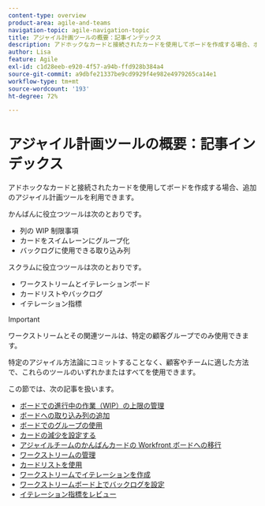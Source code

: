```yaml
---
content-type: overview
product-area: agile-and-teams
navigation-topic: agile-navigation-topic
title: アジャイル計画ツールの概要：記事インデックス
description: アドホックなカードと接続されたカードを使用してボードを作成する場合、ボード上の追加のアジャイル計画ツールを利用できます。
author: Lisa
feature: Agile
exl-id: c1d28eeb-e920-4f57-a94b-ffd928b384a4
source-git-commit: a9dbfe21337be9cd9929f4e982e4979265ca14e1
workflow-type: tm+mt
source-wordcount: '193'
ht-degree: 72%

---
```


# アジャイル計画ツールの概要：記事インデックス

<!-- Audited: 5/2025 -->

アドホックなカードと接続されたカードを使用してボードを作成する場合、追加のアジャイル計画ツールを利用できます。

かんばんに役立つツールは次のとおりです。

* 列の WIP 制限事項
* カードをスイムレーンにグループ化
* バックログに使用できる取り込み列

スクラムに役立つツールは次のとおりです。

* ワークストリームとイテレーションボード
* カードリストやバックログ
* イテレーション指標

>[!IMPORTANT]
>
>ワークストリームとその関連ツールは、特定の顧客グループでのみ使用できます。

特定のアジャイル方法論にコミットすることなく、顧客やチームに適した方法で、これらのツールのいずれかまたはすべてを使用できます。

この節では、次の記事を扱います。

* [ボードでの進行中の作業（WIP）の上限の管理](/help/quicksilver/agile/use-boards-agile-planning-tools/manage-wip-limit-on-board.md)
* [ボードへの取り込み列の追加](/help/quicksilver/agile/use-boards-agile-planning-tools/add-intake-column-to-board.md)
* [ボードでのグループの使用](/help/quicksilver/agile/use-boards-agile-planning-tools/group-cards-on-board.md)
* [カードの減少を設定する](/help/quicksilver/agile/use-boards-agile-planning-tools/configure-card-falloff.md)
* [アジャイルチームのかんばんカードの Workfront ボードへの移行](/help/quicksilver/agile/use-boards-agile-planning-tools/migrate-kanban-cards-to-boards.md)
* [ワークストリームの管理](/help/quicksilver/agile/use-boards-agile-planning-tools/manage-collections.md)
* [カードリストを使用](/help/quicksilver/agile/use-boards-agile-planning-tools/use-card-list.md)
* [ワークストリームでイテレーションを作成](/help/quicksilver/agile/use-boards-agile-planning-tools/create-an-iteration-in-workstream.md)
* [ワークストリームボード上でバックログを設定](/help/quicksilver/agile/use-boards-agile-planning-tools/configure-backlog-workstream-board.md)
* [イテレーション指標をレビュー](/help/quicksilver/agile/use-boards-agile-planning-tools/review-iteration-metrics.md)
